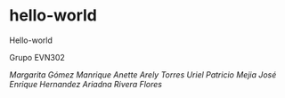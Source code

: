 # hello-world
Hello-world 

Grupo EVN302

*Margarita Gómez Manrique*
*Anette Arely Torres*
*Uriel Patricio Mejia*
*José Enrique Hernandez*
*Ariadna Rivera Flores*

